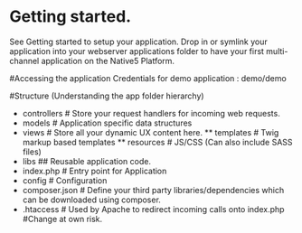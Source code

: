 # Getting started.
See Getting started to setup your application.
Drop in or symlink your application into your webserver applications folder to have your first multi-channel application on the Native5 Platform.

#Accessing the application
Credentials for demo application : demo/demo

#Structure (Understanding the app folder hierarchy)
* controllers   # Store your request handlers for incoming web requests.
* models        # Application specific data structures
* views         # Store all your dynamic UX content here.
    ** templates # Twig markup based templates
    ** resources # JS/CSS (Can also include SASS files) 
* libs          ##  Reusable application code.
* index.php     # Entry point for Application
* config        # Configuration
* composer.json # Define your third party libraries/dependencies which can be downloaded using composer.
* .htaccess     # Used by Apache to redirect incoming calls onto index.php #Change at own risk. 
